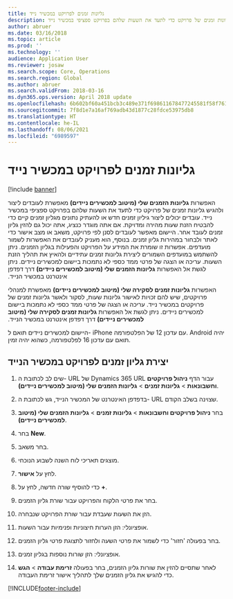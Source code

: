 ```yaml
---
title: גליונות זמנים לפרויקט במכשיר נייד
description: האפשרות 'גליונות הזמנים שלי (מיטוב למכשירים ניידים)' מאפשרת לעובדים ליצור ולהגיש גליונות זמנים של פרויקט כדי לתעד את השעות שלהם בפרויקט ספציפי במכשיר נייד.
author: abruer
ms.date: 03/16/2018
ms.topic: article
ms.prod: ''
ms.technology: ''
audience: Application User
ms.reviewer: josaw
ms.search.scope: Core, Operations
ms.search.region: Global
ms.author: abruer
ms.search.validFrom: 2018-03-16
ms.dyn365.ops.version: April 2018 update
ms.openlocfilehash: 6b602bf60a451bcb3c489e371f698611678477245581f58f76145a4b846c7b8a
ms.sourcegitcommit: 7f8d1e7a16af769adb43d1877c28fdce53975db8
ms.translationtype: HT
ms.contentlocale: he-IL
ms.lasthandoff: 08/06/2021
ms.locfileid: "6989597"
---
```

# <a name="project-timesheets-on-a-mobile-device"></a>גליונות זמנים לפרויקט במכשיר נייד

[!include [banner](../includes/banner.md)]

האפשרות **גליונות הזמנים שלי (מיטוב למכשירים ניידים)** מאפשרת לעובדים ליצור ולהגיש גליונות זמנים של פרויקט כדי לתעד את השעות שלהם בפרויקט ספציפי במכשיר נייד. עובדים יכולים ליצור גיליון זמנים חדש או להעתיק נתונים מגליון זמנים קיים כדי להבטיח הזנת שעות מהירה ומדויקת. אם אתה מוגדר כנציג, אתה יכול גם להזין גליון זמנים לעובד אחר. היישום מאפשר לעובדים לסנן לפי פרויקט, משאב או מצב אישור כדי לאתר ולבחור במהירות גליון זמנים. בנוסף, הוא מעניק לעובדים את האפשרות לשמור מועדפים. אפשרות זו שומרת את המידע על הפרויקט והפעילות בגליון הזמנים. ניתן להשתמש במועדפים השמורים ליצירת גליונות זמנים עתידיים ולהאיץ את תהליך הזנת השעות. עריכה או הצגה של פרטי ממד כספי לא נתמכות ביישום למכשירים ניידים. ניתן לגשת אל האפשרות **גליונות הזמנים שלי (מיטוב למכשירים ניידים)‬‏‫** דרך דפדפן אינטרנט במכשיר הנייד.

האפשרות **גליונות זמנים לסקירה שלי (מיטוב למכשירים ניידים)** מאפשרת למנהלי פרויקטים, שיש להם זכויות לאישור גליונות שעות, לסקור ולאשר גליונות זמנים של פרויקטים במכשיר נייד. עריכה או הצגה של פרטי ממד כספי לא נתמכות ביישום למכשירים ניידים. ניתן לגשת אל האפשרות **גליונות זמנים לסקירה שלי (מיטוב למכשירים ניידים)‬‏‫** דרך דפדפן אינטרנט במכשיר הנייד.

היישום למכשירים ניידים תואם ל- iPhone עם עדכון 12 של הפלטפורמה.
Android יהיה תואם עם עדכון 16 לפלטפורמה, כשהוא יהיה זמין.

## <a name="create-a-project-timesheet-on-your-mobile-device"></a>יצירת גליון זמנים לפרויקט במכשיר הנייד

1.  שים לב לכתובת ה- URL של Dynamics 365 URL עבור הדף **ניהול פרויקטים וחשבונאות** \> **גליונות זמנים** \> **גליונות הזמנים שלי (מיטוב למכשירים ניידים)**.

2.  בדפדפן האינטרנט של המכשיר הנייד, גש לכתובת ה- URL שצוינה בשלב הקודם.
 
3.  בחר **ניהול פרויקטים וחשבונאות** \> **גליונות זמנים** \> **גליונות הזמנים שלי (מיטוב למכשירים ניידים)**.

4.  בחר **New**.

5.  בחר משאב.

6.  מוצגים תאריכי לוח השנה לשבוע הנוכחי.

7.  לחץ על **אישור**.

8.  כדי להוסיף שורה חדשה, לחץ על **+**.

9.  בחר את פרטי הלקוח והפרויקט עבור שורת גליון הזמנים.

10. הזן את השעות שעבדת עבור שורת הפרויקט שנבחרה.

11. אופציונלי‬: הזן הערות חיצוניות ופנימיות עבור השעות.

12. בחר בפעולה 'חזור' כדי לשמור את פרטי השעה ולחזור לתצוגת פרטי גליון הזמנים.

13. אופציונלי: הזן שורות נוספות בגליון זמנים.

14. לאחר שתסיים להזין את שורות גליון הזמנים, בחר בפעולה **זרימת עבודה** \> **הגש** כדי להגיש את גליון הזמנים שלך לתהליך אישור זרימת העבודה.


[!INCLUDE[footer-include](../includes/footer-banner.md)]